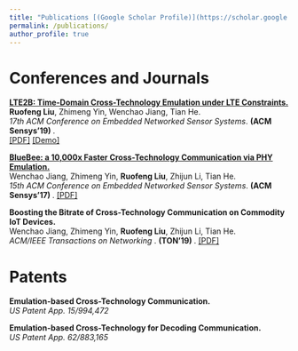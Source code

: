 ```yaml
---
title: "Publications [(Google Scholar Profile)](https://scholar.google.com/citations?hl=en&user=BCqHXQsAAAAJ)"
permalink: /publications/
author_profile: true
---
```


Conferences and Journals
======
<b>[LTE2B: Time-Domain Cross-Technology Emulation under LTE Constraints.](http://liux4189.github.io/publications/LTE2B)</b> <br> 
<b>Ruofeng Liu</b>, Zhimeng Yin, Wenchao Jiang, Tian He. <br>
<i>17th ACM Conference on Embedded Networked Sensor Systems</i>. <b> (ACM Sensys’19) </b>. <br>
[[PDF]](https://liux4189.github.io/files/LTE2B_Sensys_CameraReady.pdf) [[Demo]](https://youtu.be/DomGy6Az8ew)

<b>[BlueBee: a 10,000x Faster Cross-Technology Communication via PHY Emulation.](http://liux4189.github.io/publications/BlueBee)</b> <br> 
Wenchao Jiang, Zhimeng Yin, <b>Ruofeng Liu</b>, Zhijun Li, Tian He. <br>
<i>15th ACM Conference on Embedded Networked Sensor Systems</i>. <b> (ACM Sensys’17) </b>.
[[PDF]](https://dl.acm.org/citation.cfm?id=3131678)

<b>Boosting the Bitrate of Cross-Technology Communication on Commodity IoT Devices.</b> <br> 
Wenchao Jiang, Zhimeng Yin, <b>Ruofeng Liu</b>, Zhijun Li, Tian He. <br>
<i>ACM/IEEE Transactions on Networking </i>. <b> (TON’19) </b>.
[[PDF]](https://ieeexplore.ieee.org/document/8732397)

Patents
======
<b>Emulation-based Cross-Technology Communication.</b> <br> 
<i>US Patent App. 15/994,472 </i>

<b>Emulation-based Cross-Technology for Decoding Communication.</b>  
<i>US Patent App. 62/883,165 </i>